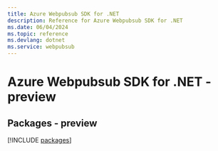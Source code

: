 ```yaml
---
title: Azure Webpubsub SDK for .NET
description: Reference for Azure Webpubsub SDK for .NET
ms.date: 06/04/2024
ms.topic: reference
ms.devlang: dotnet
ms.service: webpubsub
---
```

# Azure Webpubsub SDK for .NET - preview
## Packages - preview
[!INCLUDE [packages](webpubsub-index.md)]
